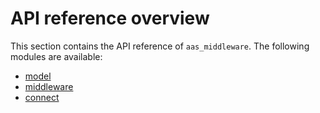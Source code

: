 # API reference overview

This section contains the API reference of `aas_middleware`. The following modules are available:

- [model](API_reference_1_model.md)
- [middleware](API_reference_2_middleware.md)
- [connect](API_reference_3_connect.md)
